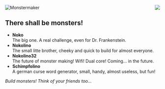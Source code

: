 ![Monstermaker](http://www.nikolairadke.de/Nokolino/monstermaker_github2.jpg)
<img src="http://www.nikolairadke.de/Nokolino/monsterbande_github.jpg" align="right">
                                                                                   
## There shall be monsters!
  
* **Noko**   
  The big one. A real challenge, even for Dr. Frankenstein.
* **Nokolino**   
  The small litte brother, cheeky and quick to build for almost everyone.
* **Nokolino32**   
  The future of monster making! Wifi! Dual core! Coming... in the future.
* **Schimpfolino**  
  A german curse word generator, small, handy, almost useless, but fun!
    
 *Build monsters! Think of your friends too...*
